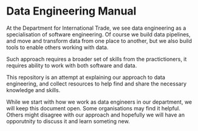 # Data Engineering Manual

At the Department for International Trade, we see data engineering as a specialisation of software engineering. 
Of course we build data pipelines, and move and transform data from one place to another, but we also build tools 
to enable others working with data. 

Such approach requires a broader set of skills from the practictioners, it requires ability to work with both software and data. 

This repository is an attempt at explaining our approach to data engineering, and collect resources to help 
find and share the necessary knowledge and skills. 

While we start with how we work as data engineers in our department, we will keep this document open. 
Some organisations may find it helpful. Others might disagree with our approach and hopefully we will have 
an opporutnity to discuss it and learn someting new. 